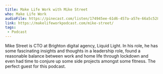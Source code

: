 ```yaml
---
title: Make Life Work with Mike Street
who: Make Life Work
audioFile: https://pinecast.com/listen/174945ee-61d6-457a-a57e-66a5c528f6b4.m4a
link: https://makelifeworkpodcast.com/mike-street/
tags:
 - Podcast
---
```


Mike Street is CTO at Brighton digital agency, Liquid Light. In his role, he has some fascinating insights and thoughts in a leadership role, found a reasonable balance between work and home life through lockdown and even had time to conjure up some side projects amongst some fitness. The perfect guest for this podcast.
